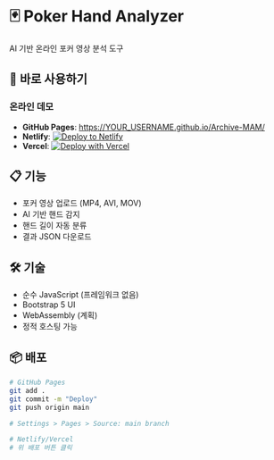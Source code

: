 # 🃏 Poker Hand Analyzer

AI 기반 온라인 포커 영상 분석 도구

## 🚀 바로 사용하기

### 온라인 데모
- **GitHub Pages**: https://YOUR_USERNAME.github.io/Archive-MAM/
- **Netlify**: [![Deploy to Netlify](https://www.netlify.com/img/deploy/button.svg)](https://app.netlify.com/start/deploy?repository=https://github.com/YOUR_USERNAME/Archive-MAM)
- **Vercel**: [![Deploy with Vercel](https://vercel.com/button)](https://vercel.com/new/clone?repository-url=https://github.com/YOUR_USERNAME/Archive-MAM)

## 📋 기능

- 포커 영상 업로드 (MP4, AVI, MOV)
- AI 기반 핸드 감지
- 핸드 길이 자동 분류
- 결과 JSON 다운로드

## 🛠️ 기술

- 순수 JavaScript (프레임워크 없음)
- Bootstrap 5 UI
- WebAssembly (계획)
- 정적 호스팅 가능

## 📦 배포

```bash
# GitHub Pages
git add .
git commit -m "Deploy"
git push origin main

# Settings > Pages > Source: main branch

# Netlify/Vercel
# 위 배포 버튼 클릭
```